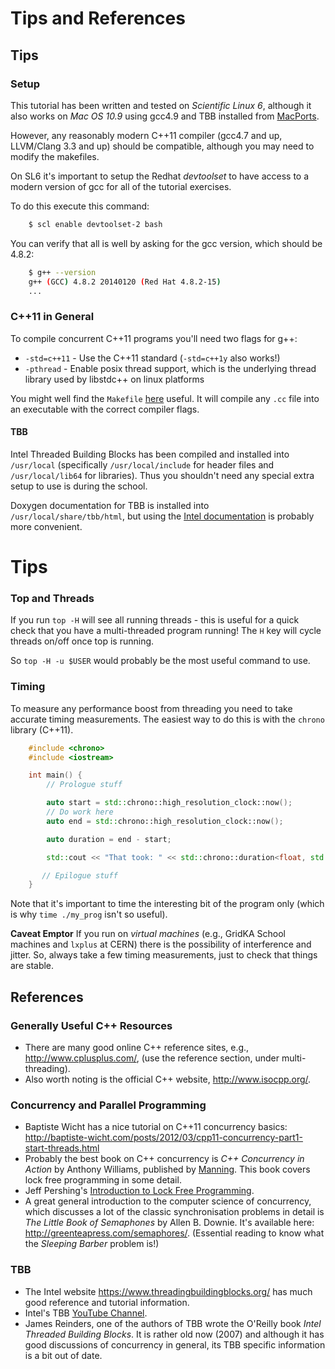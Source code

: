 Tips and References
===================

Tips
----

### Setup

This tutorial has been written and tested on *Scientific Linux 6*,
although it also works on *Mac OS 10.9* using gcc4.9 and TBB installed
from [MacPorts](https://www.macports.org/).

However, any reasonably modern C++11 compiler (gcc4.7 and up,
LLVM/Clang 3.3 and up) should be compatible, although you may need to
modify the makefiles. 

On SL6 it's important to setup the Redhat *devtoolset* to have access
to a modern version of gcc for all of the tutorial exercises.

To do this execute this command:

```bash
    $ scl enable devtoolset-2 bash
```

You can verify that all is well by asking for the gcc version, which
should be 4.8.2:

```bash
    $ g++ --version
    g++ (GCC) 4.8.2 20140120 (Red Hat 4.8.2-15)
	...
```

### C++11 in General

To compile concurrent C++11 programs you'll need two flags for g++:

* `-std=c++11` - Use the C++11 standard (`-std=c++1y` also works!)
* `-pthread` - Enable posix thread support, which is the underlying
      thread library used by libstdc++ on linux platforms

You might well find the `Makefile`
[here](https://github.com/graeme-a-stewart/cpp-concurrency/blob/master/src/cpp11/Makefile)
useful. It will compile any `.cc` file into an executable with the correct
compiler flags.

#### TBB

Intel Threaded Building Blocks has been compiled and installed into
`/usr/local` (specifically `/usr/local/include` for header files and
`/usr/local/lib64` for libraries). Thus you shouldn't need any special
extra setup to use is during the school.

Doxygen documentation for TBB is installed into
`/usr/local/share/tbb/html`, but using the
[Intel documentation](https://www.threadingbuildingblocks.org/) is
probably more convenient.

Tips
===

### Top and Threads

If you run `top -H` will see all running threads - this is useful for
a quick check that you have a multi-threaded program running! The `H`
key will cycle threads on/off once top is running.

So `top -H -u $USER` would probably be the most useful command to use.

### Timing

To measure any performance boost from threading you need to take
accurate timing measurements. The easiest way to do this is with the
`chrono` library (C++11).

```cpp
    #include <chrono>
    #include <iostream>

	int main() {
	    // Prologue stuff

	    auto start = std::chrono::high_resolution_clock::now();
        // Do work here
	    auto end = std::chrono::high_resolution_clock::now();

        auto duration = end - start;

	    std::cout << "That took: " << std::chrono::duration<float, std::milli> (duration).count() << "ms" << endl;

	   // Epilogue stuff
	}
```

Note that it's important to time the interesting bit of the program
only (which is why `time ./my_prog` isn't so useful).

**Caveat Emptor** If you run on *virtual machines* (e.g., GridKA
  School machines and `lxplus` at CERN) there is the possibility of
  interference and jitter. So, always take a few timing measurements,
  just to check that things are stable.

References
----------

### Generally Useful C++ Resources

* There are many good online C++ reference sites, e.g.,
  http://www.cplusplus.com/, (use the reference section, under
  multi-threading).
* Also worth noting is the official C++ website,
  http://www.isocpp.org/.

### Concurrency and Parallel Programming

* Baptiste Wicht has a nice tutorial on C++11 concurrency basics:
  http://baptiste-wicht.com/posts/2012/03/cpp11-concurrency-part1-start-threads.html
* Probably the best book on C++ concurrency is *C++ Concurrency in
  Action* by Anthony Williams, published by
  [Manning](http://www.manning.com/williams/). This book covers lock
  free programming in some detail.
* Jeff Pershing's
  [Introduction to Lock Free Programming](http://preshing.com/20120612/an-introduction-to-lock-free-programming/). 
* A great general introduction to the computer science of concurrency,
  which discusses a lot of the classic synchronisation problems in detail is *The
  Little Book of Semaphones* by Allen B. Downie. It's available here:
  http://greenteapress.com/semaphores/. (Essential reading to know
  what the *Sleeping Barber* problem is!)


### TBB

* The Intel website https://www.threadingbuildingblocks.org/ has much
  good reference and tutorial information.
* Intel's TBB
  [YouTube Channel](https://www.youtube.com/playlist?list=PLzwFYM4Q6gANxJmQDYXtyh6uRHO8JSY15).
* James Reinders, one of the authors of TBB wrote the O'Reilly book
  *Intel Threaded Building Blocks*. It is rather old now (2007)
  and although it has good discussions of concurrency in general, its TBB
  specific information is a bit out of date. 
